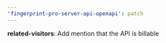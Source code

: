 ```yaml
---
'fingerprint-pro-server-api-openapi': patch
---
```


**related-visitors**: Add mention that the API is billable